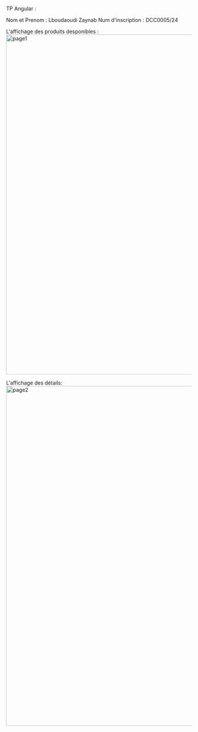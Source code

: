 TP Angular :

Nom et Prenom     : Lboudaoudi Zaynab
Num d'inscription : DCC0005/24

L'affichage des produits desponibles :
<img width="919" alt="page1" src="https://github.com/user-attachments/assets/e03d62ba-ef7d-4248-b4b8-6875a36962b5" />

L'affichage des détails:
<img width="919" alt="page2" src="https://github.com/user-attachments/assets/6f71053b-7c30-4eeb-9df8-1601380b3128" />
